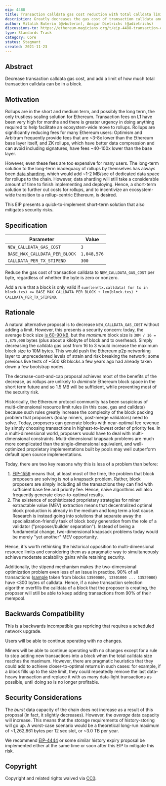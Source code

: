 ```yaml
---
eip: 4488
title: Transaction calldata gas cost reduction with total calldata limit
description: Greatly decreases the gas cost of transaction calldata and simultaneously caps total transaction calldata in a block
author: Vitalik Buterin (@vbuterin), Ansgar Dietrichs (@adietrichs)
discussions-to: https://ethereum-magicians.org/t/eip-4488-transaction-calldata-gas-cost-reduction-with-total-calldata-limit/7555
type: Standards Track
category: Core
status: Stagnant
created: 2021-11-23
---
```


## Abstract

Decrease transaction calldata gas cost, and add a limit of how much total transaction calldata can be in a block.

## Motivation

Rollups are in the short and medium term, and possibly the long term, the only trustless scaling solution for Ethereum. Transaction fees on L1 have been very high for months and there is greater urgency in doing anything required to help facilitate an ecosystem-wide move to rollups. Rollups are significantly reducing fees for many Ethereum users: Optimism and Arbitrum frequently provide fees that are ~3-8x lower than the Ethereum base layer itself, and ZK rollups, which have better data compression and can avoid including signatures, have fees ~40-100x lower than the base layer.

However, even these fees are too expensive for many users. The long-term solution to the long-term inadequacy of rollups by themselves has always been [data sharding](https://github.com/ethereum/consensus-specs#sharding), which would add ~1-2 MB/sec of dedicated data space for rollups to the chain. However, data sharding will still take a considerable amount of time to finish implementing and deploying. Hence, a short-term solution to further cut costs for rollups, and to incentivize an ecosystem-wide transition to a rollup-centric Ethereum, is desired.

This EIP presents a quick-to-implement short-term solution that also mitigates security risks.

## Specification

| Parameter | Value |
| - | - |
| `NEW_CALLDATA_GAS_COST` | `3` |
| `BASE_MAX_CALLDATA_PER_BLOCK` | `1,048,576` |
| `CALLDATA_PER_TX_STIPEND` | `300` |

Reduce the gas cost of transaction calldata to `NEW_CALLDATA_GAS_COST` per byte, regardless of whether the byte is zero or nonzero.

Add a rule that a block is only valid if `sum(len(tx.calldata) for tx in block.txs) <= BASE_MAX_CALLDATA_PER_BLOCK + len(block.txs) * CALLDATA_PER_TX_STIPEND`.

## Rationale

A natural alternative proposal is to decrease `NEW_CALLDATA_GAS_COST` without adding a limit. However, this presents a security concern: today, the average block size [is 60-90 kB](https://etherscan.io/chart/blocksize), but the _maximum_ block size is `30M / 16 = 1,875,000` bytes (plus about a kilobyte of block and tx overhead). Simply decreasing the calldata gas cost from 16 to 3 would increase the maximum block size to 10M bytes. This would push the Ethereum p2p networking layer to unprecedented levels of strain and risk breaking the network; some previous live tests of ~500 kB blocks a few years ago had already taken down a few bootstrap nodes.

The decrease-cost-and-cap proposal achieves most of the benefits of the decrease, as rollups are unlikely to _dominate_ Ethereum block space in the short term future and so 1.5 MB will be sufficient, while preventing most of the security risk.

Historically, the Ethereum protocol community has been suspicious of multi-dimensional resource limit rules (in this case, gas and calldata) because such rules greatly increase the complexity of the block packing problem that proposers (today miners, post-merge validators) need to solve. Today, proposers can generate blocks with near-optimal fee revenue by simply choosing transactions in highest-to-lowest order of priority fee. In a multi-dimensional world, proposers would have to deal with multi-dimensional constraints. Multi-dimensional knapsack problems are much more complicated than the single-dimensional equivalent, and well-optimized proprietary implementations built by pools may well outperform default open source implementations.

Today, there are two key reasons why this is less of a problem than before:

1. [EIP-1559](./eip-1559.md) means that, at least most of the time, the problem that block proposers are solving is _not_ a knapsack problem. Rather, block proposers are simply including all the transactions they can find with sufficient base fee and priority fee. Hence, naive algorithms will also frequently generate close-to-optimal results.
2. The existence of sophisticated proprietary strategies for miner extractable value (MEV) extraction means that decentralized optimal block production is already in the medium and long term a lost cause. Research is instead going into solutions that separate away the specialization-friendly task of block body generation from the role of a validator ("proposer/builder separation"). Instead of being a fundamental change, two-dimensional knapsack problems today would be merely "yet another" MEV opportunity.

Hence, it's worth rethinking the historical opposition to multi-dimensional resource limits and considering them as a pragmatic way to simultaneously achieve moderate scalability gains while retaining security.

Additionally, the stipend mechanism makes the two-dimensional optimization problem even less of an issue in practice. 90% of all transactions ([sample](../assets/eip-4488/gas_and_calldata_sample.csv) taken from blocks `13500000, 13501000 ... 13529000`) have <300 bytes of calldata. Hence, if a naive transaction selection algorithm overfills the calldata of a block that the proposer is creating, the proposer will still be able to keep adding transactions from 90% of their mempool.

## Backwards Compatibility

This is a backwards incompatible gas repricing that requires a scheduled network upgrade.

Users will be able to continue operating with no changes.

Miners will be able to continue operating with no changes except for a rule to stop adding new transactions into a block when the total calldata size reaches the maximum. However, there are pragmatic heuristics that they could add to achieve closer-to-optimal returns in such cases: for example, if a block fills up to the size limit, they could repeatedly remove the last data-heavy transaction and replace it with as many data-light transactions as possible, until doing so is no longer profitable.

## Security Considerations

The _burst_ data capacity of the chain does not increase as a result of this proposal (in fact, it slightly decreases). However, the _average_ data capacity will increase. This means that the storage requirements of history-storing will go up. A worst-case scenario would be a theoretical long-run maximum of ~1,262,861 bytes per 12 sec slot, or ~3.0 TB per year.

We recommend [EIP-4444](./eip-4444.md) or some similar history expiry proposal be implemented either at the same time or soon after this EIP to mitigate this risk.

## Copyright

Copyright and related rights waived via [CC0](../LICENSE.md).
 

